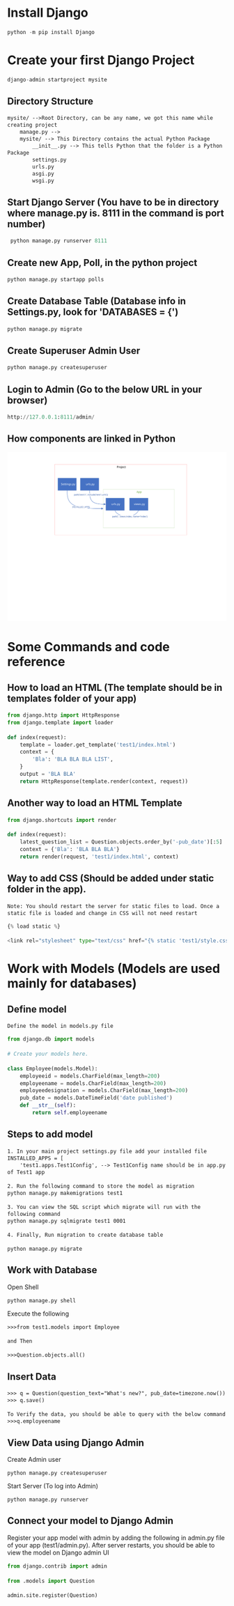 # Install Django
```python
python -m pip install Django
```

# Create your first Django Project
```python
django-admin startproject mysite
```

## Directory Structure
```
mysite/ -->Root Directory, can be any name, we got this name while creating project
    manage.py -->
    mysite/ --> This Directory contains the actual Python Package
        __init__.py --> This tells Python that the folder is a Python Package
        settings.py
        urls.py
        asgi.py
        wsgi.py
```

## Start Django Server (You have to be in directory where manage.py is. 8111 in the command is port number)
```python
 python manage.py runserver 8111
```

## Create new App, Poll, in the python project
```python
python manage.py startapp polls
```

## Create Database Table (Database info in Settings.py, look for 'DATABASES = {')
```python
python manage.py migrate
```

## Create Superuser Admin User
```python
python manage.py createsuperuser
```

## Login to Admin (Go to the below URL in your browser)
```python
http://127.0.0.1:8111/admin/
```

## How components are linked in Python

![Semantic description of image](overviewModel.svg "Image Title")


# Some Commands and code reference

## How to load an HTML (The template should be in templates folder of your app)
```python
from django.http import HttpResponse
from django.template import loader

def index(request):
    template = loader.get_template('test1/index.html')
    context = {
        'Bla': 'BLA BLA BLA LIST',
    }
    output = 'BLA BLA'
    return HttpResponse(template.render(context, request))
```

## Another way to load an HTML Template

```python
from django.shortcuts import render

def index(request):
    latest_question_list = Question.objects.order_by('-pub_date')[:5]
    context = {'Bla': 'BLA BLA BLA'}
    return render(request, 'test1/index.html', context)
```

## Way to add CSS (Should be added under static folder in the app). 
```
Note: You should restart the server for static files to load. Once a static file is loaded and change in CSS will not need restart
```

```python
{% load static %}

<link rel="stylesheet" type="text/css" href="{% static 'test1/style.css' %}">
```


# Work with Models (Models are used mainly for databases)

## Define model
```
Define the model in models.py file

```
```python
from django.db import models

# Create your models here.

class Employee(models.Model):
    employeeid = models.CharField(max_length=200)
    employeename = models.CharField(max_length=200)
    employeedesignation = models.CharField(max_length=200)
    pub_date = models.DateTimeField('date published')
    def __str__(self):
        return self.employeename
```

## Steps to add model

```
1. In your main project settings.py file add your installed file
INSTALLED_APPS = [
    'test1.apps.Test1Config', --> Test1Config name should be in app.py of Test1 app

2. Run the following command to store the model as migration
python manage.py makemigrations test1

3. You can view the SQL script which migrate will run with the following command
python manage.py sqlmigrate test1 0001

4. Finally, Run migration to create database table

python manage.py migrate
```

## Work with Database

Open Shell

```python
python manage.py shell
```

Execute the following

```
>>>from test1.models import Employee

and Then 

>>>Question.objects.all()
```

## Insert Data

```
>>> q = Question(question_text="What's new?", pub_date=timezone.now())
>>> q.save()

To Verify the data, you should be able to query with the below command
>>>q.employeename
```

## View Data using Django Admin

Create Admin user
```
python manage.py createsuperuser
```

Start Server (To log into Admin)
```
python manage.py runserver
```

## Connect your model to Django Admin 

Register your app model with admin by adding the following in admin.py file of your app (test1/admin.py). After server restarts, you should be able to view the model on Django admin UI

```python
from django.contrib import admin

from .models import Question

admin.site.register(Question)
```



